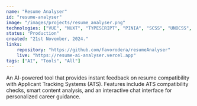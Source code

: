 ```yaml
---
name: "Resume Analyser"
id: "resume-analyser"
image: "/images/projects/resume_analyser.png"
technologies: ["VUE", "NUXT", "TYPESCRIPT", "PINIA", "SCSS", "UNOCSS", "GEMINI", "MARKDOWN IT", "MAMMOTH", "PDF JS"]
status: "Production"
created: "21st November, 2024."
links:
    repository: "https://github.com/favorodera/resumeAnalyser"
    live: "https://resume-ai-analyser.vercel.app"
tags: ["AI", "Tools", "All"]
---
```


An AI-powered tool that provides instant feedback on resume compatibility with Applicant Tracking Systems (ATS). Features include ATS compatibility checks, smart content analysis, and an interactive chat interface for personalized career guidance.
